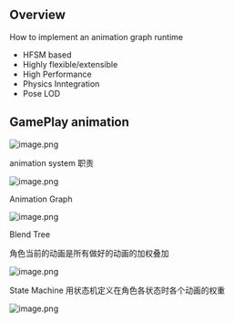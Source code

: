 ## Overview
How to implement an animation graph runtime

- HFSM based
- Highly flexible/extensible
- High Performance
- Physics Inntegration
- Pose LOD


## GamePlay animation

![image.png](https://image-1253155090.cos.ap-nanjing.myqcloud.com/202307121620417.png)


animation system 职责

![image.png](https://image-1253155090.cos.ap-nanjing.myqcloud.com/202307121625420.png)

Animation Graph

![image.png](https://image-1253155090.cos.ap-nanjing.myqcloud.com/202307121628587.png)

Blend Tree

角色当前的动画是所有做好的动画的加权叠加

![image.png](https://image-1253155090.cos.ap-nanjing.myqcloud.com/202307121629478.png)

 State Machine
用状态机定义在角色各状态时各个动画的权重

![image.png](https://image-1253155090.cos.ap-nanjing.myqcloud.com/202307121632816.png)
